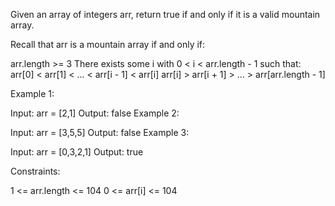 Given an array of integers arr, return true if and only if it is a valid
mountain array.

Recall that arr is a mountain array if and only if:

arr.length >= 3 There exists some i with 0 < i < arr.length - 1 such that:
arr[0] < arr[1] < ... < arr[i - 1] < arr[i] arr[i] > arr[i + 1] > ... >
arr[arr.length - 1]

Example 1:

Input: arr = [2,1] Output: false Example 2:

Input: arr = [3,5,5] Output: false Example 3:

Input: arr = [0,3,2,1] Output: true

Constraints:

1 <= arr.length <= 104 0 <= arr[i] <= 104
